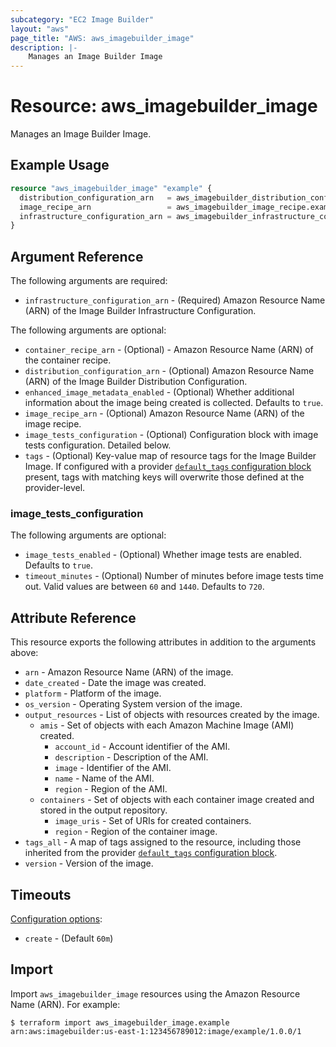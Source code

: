 ```yaml
---
subcategory: "EC2 Image Builder"
layout: "aws"
page_title: "AWS: aws_imagebuilder_image"
description: |-
    Manages an Image Builder Image
---
```


# Resource: aws_imagebuilder_image

Manages an Image Builder Image.

## Example Usage

```terraform
resource "aws_imagebuilder_image" "example" {
  distribution_configuration_arn   = aws_imagebuilder_distribution_configuration.example.arn
  image_recipe_arn                 = aws_imagebuilder_image_recipe.example.arn
  infrastructure_configuration_arn = aws_imagebuilder_infrastructure_configuration.example.arn
}
```

## Argument Reference

The following arguments are required:

* `infrastructure_configuration_arn` - (Required) Amazon Resource Name (ARN) of the Image Builder Infrastructure Configuration.

The following arguments are optional:

* `container_recipe_arn` - (Optional) - Amazon Resource Name (ARN) of the container recipe.
* `distribution_configuration_arn` - (Optional) Amazon Resource Name (ARN) of the Image Builder Distribution Configuration.
* `enhanced_image_metadata_enabled` - (Optional) Whether additional information about the image being created is collected. Defaults to `true`.
* `image_recipe_arn` - (Optional) Amazon Resource Name (ARN) of the image recipe.
* `image_tests_configuration` - (Optional) Configuration block with image tests configuration. Detailed below.
* `tags` - (Optional) Key-value map of resource tags for the Image Builder Image. If configured with a provider [`default_tags` configuration block](https://registry.terraform.io/providers/hashicorp/aws/latest/docs#default_tags-configuration-block) present, tags with matching keys will overwrite those defined at the provider-level.

### image_tests_configuration

The following arguments are optional:

* `image_tests_enabled` - (Optional) Whether image tests are enabled. Defaults to `true`.
* `timeout_minutes` - (Optional) Number of minutes before image tests time out. Valid values are between `60` and `1440`. Defaults to `720`.

## Attribute Reference

This resource exports the following attributes in addition to the arguments above:

* `arn` - Amazon Resource Name (ARN) of the image.
* `date_created` - Date the image was created.
* `platform` - Platform of the image.
* `os_version` - Operating System version of the image.
* `output_resources` - List of objects with resources created by the image.
    * `amis` - Set of objects with each Amazon Machine Image (AMI) created.
        * `account_id` - Account identifier of the AMI.
        * `description` - Description of the AMI.
        * `image` - Identifier of the AMI.
        * `name` - Name of the AMI.
        * `region` - Region of the AMI.
    * `containers` - Set of objects with each container image created and stored in the output repository.
        * `image_uris` - Set of URIs for created containers.
        * `region` - Region of the container image.
* `tags_all` - A map of tags assigned to the resource, including those inherited from the provider [`default_tags` configuration block](https://registry.terraform.io/providers/hashicorp/aws/latest/docs#default_tags-configuration-block).
* `version` - Version of the image.

## Timeouts

[Configuration options](https://developer.hashicorp.com/terraform/language/resources/syntax#operation-timeouts):

* `create` - (Default `60m`)

## Import

Import `aws_imagebuilder_image` resources using the Amazon Resource Name (ARN). For example:

```
$ terraform import aws_imagebuilder_image.example arn:aws:imagebuilder:us-east-1:123456789012:image/example/1.0.0/1
```
